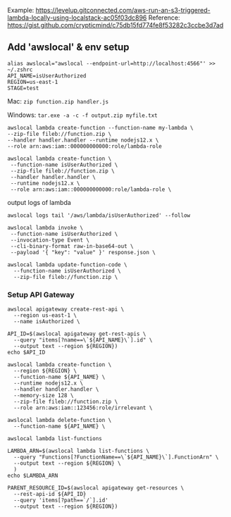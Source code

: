 Example: <https://levelup.gitconnected.com/aws-run-an-s3-triggered-lambda-locally-using-localstack-ac05f03dc896>
Reference: <https://gist.github.com/crypticmind/c75db15fd774fe8f53282c3ccbe3d7ad>

## Add 'awslocal' & env setup

```
alias awslocal="awslocal --endpoint-url=http://localhost:4566"' >> ~/.zshrc
API_NAME=isUserAuthorized
REGION=us-east-1
STAGE=test
```

Mac: 
`zip function.zip handler.js`

Windows:
`tar.exe -a -c -f output.zip myfile.txt`

```
awslocal lambda create-function --function-name my-lambda \
--zip-file fileb://function.zip \
--handler handler.handler --runtime nodejs12.x \
--role arn:aws:iam::000000000000:role/lambda-role
```

```
awslocal lambda create-function \
 --function-name isUserAuthorized \
 --zip-file fileb://function.zip \
 --handler handler.handler \
 --runtime nodejs12.x \
 --role arn:aws:iam::000000000000:role/lambda-role \
```

output logs of lambda

```
awslocal logs tail '/aws/lambda/isUserAuthorized' --follow
```

```
awslocal lambda invoke \
 --function-name isUserAuthorized \
 --invocation-type Event \
 --cli-binary-format raw-in-base64-out \
 --payload '{ "key": "value" }' response.json \
```

```
awslocal lambda update-function-code \
  --function-name isUserAuthorized \
  --zip-file fileb://function.zip \
```

### Setup API Gateway

```
awslocal apigateway create-rest-api \
  --region us-east-1 \
  --name isAuthorized \
```

```
API_ID=$(awslocal apigateway get-rest-apis \
  --query "items[?name==\`${API_NAME}\`].id" \
  --output text --region ${REGION})
echo $API_ID
```

```
awslocal lambda create-function \
  --region ${REGION} \
  --function-name ${API_NAME} \
  --runtime nodejs12.x \
  --handler handler.handler \
  --memory-size 128 \
  --zip-file fileb://function.zip \
  --role arn:aws:iam::123456:role/irrelevant \
```

```
awslocal lambda delete-function \
  --function-name ${API_NAME} \
```

```
awslocal lambda list-functions
```

```
LAMBDA_ARN=$(awslocal lambda list-functions \
  --query "Functions[?FunctionName==\`${API_NAME}\`].FunctionArn" \
  --output text --region ${REGION} \
  )
echo $LAMBDA_ARN
```

```
PARENT_RESOURCE_ID=$(awslocal apigateway get-resources \
  --rest-api-id ${API_ID}
  --query 'items[?path==`/`].id'
  --output text --region ${REGION})
```
